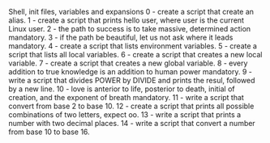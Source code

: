 Shell, init files, variables and expansions
0 - create a script that create an alias.
1 - create a script that prints hello user, where user is the current Linux user.
2 - the path to success is to take massive, determined action mandatory.
3 - if the path be beautiful, let us not ask where it leads mandatory.
4 - create a script that lists environment variables.
5 - create a script that lists all local variables.
6 - create a script that creates a new local variable.
7 - create a script that creates a new global variable.
8 - every addition to true knowledge is an addition to human power mandatory.
9 - write a script that divides POWER by DIVIDE and prints the resul, followed by a new line.
10 - love is anterior to life, posterior to death, initial of creation, and the exponent of breath mandatory.
11 - write a script that convert from base 2 to base 10.
12 - create a script that prints all possible combinations of two letters, expect oo.
13 - write a script that prints a number with two decimal places.
14 - write a script that convert a number from base 10 to base 16.
